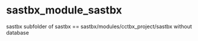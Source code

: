 # sastbx_module_sastbx
sastbx subfolder of sastbx == sastbx/modules/cctbx_project/sastbx
without database
